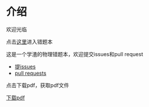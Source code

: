 # 介绍

欢迎光临

点击[这里](https://quang-ivan.github.io/physics/physics.html)进入错题本

这是一个学渣的物理错题本，欢迎提交issues和pull request

* [提issues](https://github.com/quang-Ivan/physics/issues)
* [pull requests](https://github.com/quang-Ivan/physics/pulls)

点击下载pdf，获取pdf文件

[下载pdf](https://github.com/quang-Ivan/physics/files/5361383/physics.pdf)